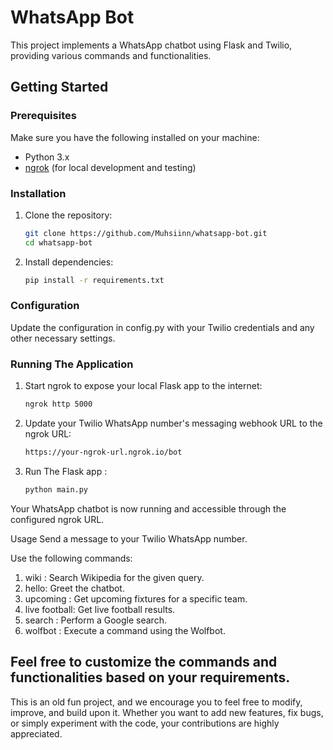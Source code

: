 # WhatsApp Bot

This project implements a WhatsApp chatbot using Flask and Twilio, providing various commands and functionalities.

## Getting Started

### Prerequisites

Make sure you have the following installed on your machine:

- Python 3.x
- [ngrok](https://ngrok.com/) (for local development and testing)

### Installation

1. Clone the repository:

   ```bash
   git clone https://github.com/Muhsiinn/whatsapp-bot.git
   cd whatsapp-bot

2. Install dependencies:
   ```bash
   pip install -r requirements.txt

### Configuration
Update the configuration in config.py with your Twilio credentials and any other necessary settings.

### Running The Application 

1. Start ngrok to expose your local Flask app to the internet:
   
   ```bash 
   ngrok http 5000

2. Update your Twilio WhatsApp number's messaging webhook URL to the ngrok URL:

   ```bash
   https://your-ngrok-url.ngrok.io/bot

3. Run The Flask app :
   
   ```bash
   python main.py

Your WhatsApp chatbot is now running and accessible through the configured ngrok URL.

Usage
Send a message to your Twilio WhatsApp number.

Use the following commands:

1. wiki <query>: Search Wikipedia for the given query.
2. hello: Greet the chatbot.
3. upcoming <team>: Get upcoming fixtures for a specific team.
4. live football: Get live football results.
5. search <query>: Perform a Google search.
6. wolfbot <command>: Execute a command using the Wolfbot.
## Feel free to customize the commands and functionalities based on your requirements.

This is an old fun project, and we encourage you to feel free to modify, improve, and build upon it. Whether you want to add new features, fix bugs, or simply experiment with the code, your contributions are highly appreciated.
